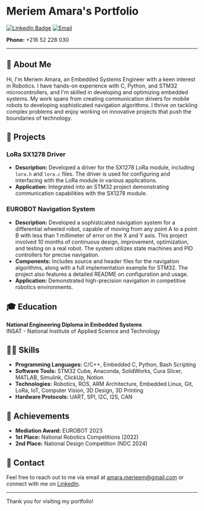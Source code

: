 # Meriem Amara's Portfolio

[![LinkedIn Badge](https://img.shields.io/badge/LinkedIn-Profile-blue)](https://linkedin.com/in/meriem-amara)
[![Email](https://img.shields.io/badge/Email-amara.merieem%40gmail.com-informational)](mailto:amara.merieem@gmail.com)

**Phone:** +216 52 228 030

---

## 👋 About Me
Hi, I'm Meriem Amara, an Embedded Systems Engineer with a keen interest in Robotics. I have hands-on experience with C, Python, and STM32 microcontrollers, and I'm skilled in developing and optimizing embedded systems. My work spans from creating communication drivers for mobile robots to developing sophisticated navigation algorithms. I thrive on tackling complex problems and enjoy working on innovative projects that push the boundaries of technology.

## 🚀 Projects

### LoRa SX1278 Driver
- **Description:** Developed a driver for the SX1278 LoRa module, including `lora.h` and `lora.c` files. The driver is used for configuring and interfacing with the LoRa module in various applications.
- **Application:** Integrated into an STM32 project demonstrating communication capabilities with the SX1278 module.

### EUROBOT Navigation System
- **Description:** Developed a sophisticated navigation system for a differential wheeled robot, capable of moving from any point A to a point B with less than 1 millimeter of error on the X and Y axis. This project involved 10 months of continuous design, improvement, optimization, and testing on a real robot. The system utilizes state machines and PID controllers for precise navigation.
- **Components:** Includes source and header files for the navigation algorithms, along with a full implementation example for STM32. The project also features a detailed README on configuration and usage.
- **Application:** Demonstrated high-precision navigation in competitive robotics environments.

## 🎓 Education
**National Engineering Diploma in Embedded Systems**  
INSAT - National Institute of Applied Science and Technology  

## 🧑‍💻 Skills
- **Programming Languages:** C/C++, Embedded C, Python, Bash Scripting
- **Software Tools:** STM32 Cube, Anaconda, SolidWorks, Cura Slicer, MATLAB, Simulink, ClickUp, Notion
- **Technologies:** Robotics, ROS, ARM Architecture, Embedded Linux, Git, LoRa, IoT, Computer Vision, 3D Design, 3D Printing
- **Hardware Protocols:** UART, SPI, I2C, I2S, CAN


## 🌟 Achievements
- **Mediation Award:** EUROBOT 2023
- **1st Place:** National Robotics Competitions (2022)
- **2nd Place:** National Design Competition (NDC 2024)

## 🤝 Contact
Feel free to reach out to me via email at [amara.merieem@gmail.com](mailto:amara.merieem@gmail.com) or connect with me on [LinkedIn](https://linkedin.com/in/meriem-amara).

---

Thank you for visiting my portfolio!

